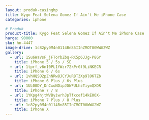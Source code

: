 ```yaml
---
layout: produk-casinghp
title: Kygo Feat Selena Gomez If Ain't Me iPhone Case
categories: iphone

# Produk
product-title: Kygo Feat Selena Gomez If Ain't Me iPhone Case
harga: 90000
sku: hn-4447
image-drive: 1c82py0M4n0114Bn85IInZMOT00WWG2WZ
gallery:
  - url: 1Su6WaVsF_jFToYbZbq-RK5p6JJg-P8GY
    title: iPhone 5 / 5s / SE
  - url: 1tprf_v6nI0PL1YWzr72kPrGf9LiNKECR
    title: iPhone 6 / 6s
  - url: 1vhHQSO2pZnNRw8JCYJuR8T3Xp9lOKTZb
    title: iPhone 6 Plus / 6s Plus
  - url: 1UL00DY_DnCxoNDipJGWFULhzTiymQXDR
    title: iPhone 7 / 8
  - url: 1YKpg4hjtWVByiwrhJpTfxcef14kE0OX-
    title: iPhone 7 Plus / 8 Plus
  - url: 1c82py0M4n0114Bn85IInZMOT00WWG2WZ
    title: iPhone X
---
```

